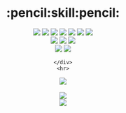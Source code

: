 <div align="center">
	<h1>:pencil:skill:pencil:</h1>
	<div>
		<img src="https://img.shields.io/badge/Java-007396?style=flat&logo=Java&logoColor=white" />
		<img src="https://img.shields.io/badge/Python-3776AB?style=flat&logo=Python&logoColor=white" />
		<img src="https://img.shields.io/badge/HTML5-E34F26?style=flat&logo=HTML5&logoColor=white" />
		<img src="https://img.shields.io/badge/CSS3-1572B6?style=flat&logo=CSS3&logoColor=white" />
		<img src="https://img.shields.io/badge/JavaScript-F7DF1E?style=flat&logo=JavaScript&logoColor=white" />
		<img src="https://img.shields.io/badge/Oracle-F80000?style=flat&logo=Oracle&logoColor=white" />	
		<img src="https://img.shields.io/badge/Apache Tomcat-F8DC75?style=flat&logo=Apache Tomcat&logoColor=white" />
	</div>
	<div>
		<img src="https://img.shields.io/badge/Spring-6DB33F?style=flat&logo=Spring&logoColor=white" />
		<img src="https://img.shields.io/badge/Eclipse IDE-2C2255?style=flat&logo=Eclipse IDE&logoColor=white" />	
		<img src="https://img.shields.io/badge/Visual Studio Code-007ACC?style=flat&logo=Visual Studio Code&logoColor=white" />	
	</div>
	<div>
		<img src="https://img.shields.io/badge/Slack-4A154B?style=flat&logo=Slack&logoColor=white" />
		<img src="https://img.shields.io/badge/Discord-5865F2?style=flat&logo=Discord&logoColor=white" />	
	
	</div>
	<hr>
<div>
<img src="https://github-readme-stats.vercel.app/api/top-langs/?username=qjatjr0513&layout=compact"><br><br>
<img src="https://github-readme-stats.vercel.app/api?username=qjatjr0513&show_icons=true">
</div>
<img src="https://capsule-render.vercel.app/api?type=waving&&&color=6FC7E1&height=150&section=footer" />
</div>
